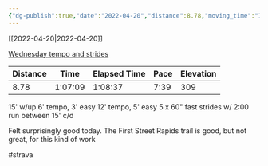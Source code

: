 ```yaml
---
{"dg-publish":true,"date":"2022-04-20","distance":8.78,"moving_time":"1:07:09","elapsed_time":"1:08:37","pace":"7:39","total_elevation_gain":309,"url":"https://www.strava.com/activities/7015451018","permalink":"/01-personal/strava/2022-04-20-wednesday-tempo-and-strides/","dgPassFrontmatter":true}
---
```



[[2022-04-20\|2022-04-20]]

[Wednesday tempo and strides](https://www.strava.com/activities/7015451018)

| Distance | Time    | Elapsed Time | Pace | Elevation |
| -------- | ------- | ------------ | ---- | --------- |
| 8.78     | 1:07:09 | 1:08:37      | 7:39 | 309       |


15' w/up
6' tempo, 3' easy
12' tempo, 5' easy
5 x 60" fast strides w/ 2:00 run between
15' c/d

Felt surprisingly good today. The First Street Rapids trail is good, but not great, for this kind of work

#strava
